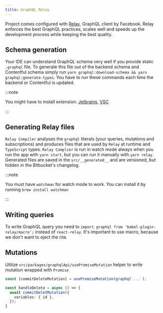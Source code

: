 ```yaml
---
title: GraphQL Relay
---
```


Project comes configured with [Relay](https://relay.dev/), GraphQL client by Facebook. Relay enforces the best GraphQL practices, scales well and speeds up the development process while keeping the best quality. 

## Schema generation

Your IDE can understand GraphQL schema very well if you provide static `.graphql` file. To generate this file out of the backend schema and Contentful schema simply run `yarn graphql:download-schema && yarn graphql:generate-types`. You have to run these commands each time the backend or Contentful is updated.

:::note

You might have to install extension: [Jetbrains](https://plugins.jetbrains.com/plugin/8097-js-graphql), [VSC](https://marketplace.visualstudio.com/items?itemName=GraphQL.vscode-graphql)

:::

## Generating Relay files

`Relay Compiler` analyses the `graphql` literals (your queries, mutations and subscriptions) and produces files that are used by `Relay` at runtime and `TypeScript` types. `Relay Complier` is run in watch mode always when you run the app with `yarn start`, but you can run it manually with `yarn relay`. Generated files are saved in the `src/__generated__` and are versioned, but hidden in the Bitbucket's changelog. 

:::note

You must have `watchman` for watch mode to work. You can install it by running `brew install watchman` 

:::

## Writing queries

To write GraphQL query you need to `import graphql from 'babel-plugin-relay/macro';` instead of `react-relay`. It's important to use macro, because we don't want to eject the `CRA`.

## Mutations

Utilize `src/packages/graphqlApi/usePromiseMutation` helper to write mutation wrapped with `Promise`


```typescript
const [commitDeleteMutation] = usePromiseMutation(graphql`...`);

const handleDelete = async () => {
  await commitDeletMutation({
    variables: { id }, 
  });
}
```
